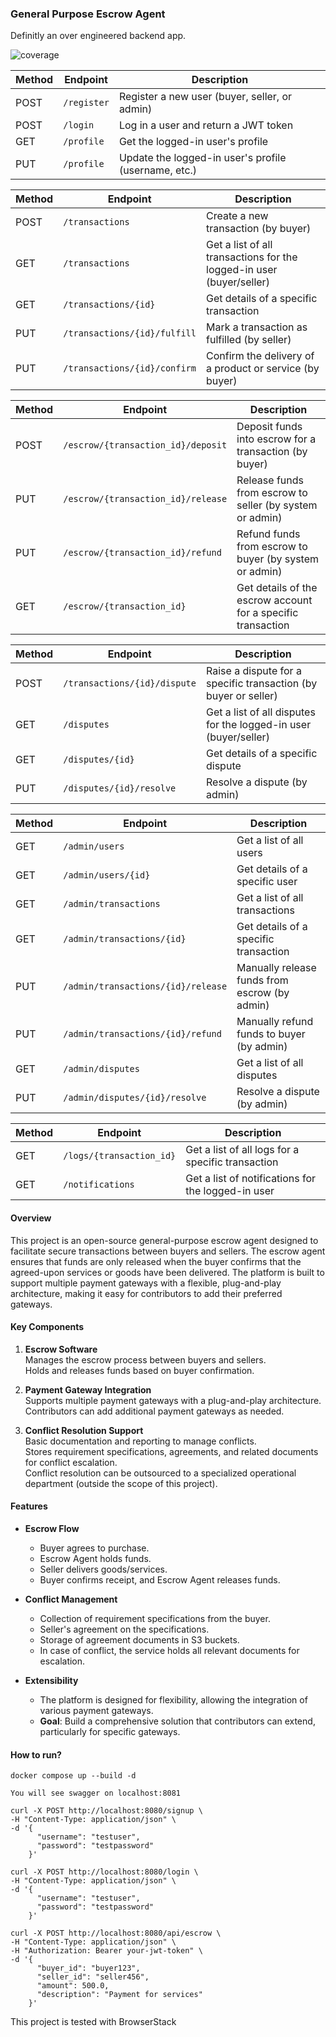 ### General Purpose Escrow Agent

Definitly an over engineered backend app.

![coverage](https://img.shields.io/badge/coverage-82.5%25-brightgreen)


| Method | Endpoint        | Description                                      |
|--------|-----------------|--------------------------------------------------|
| POST   | `/register`      | Register a new user (buyer, seller, or admin)    |
| POST   | `/login`         | Log in a user and return a JWT token             |
| GET    | `/profile`       | Get the logged-in user's profile                 |
| PUT    | `/profile`       | Update the logged-in user's profile (username, etc.)|




| Method | Endpoint                     | Description                                                       |
|--------|------------------------------|-------------------------------------------------------------------|
| POST   | `/transactions`               | Create a new transaction (by buyer)                               |
| GET    | `/transactions`               | Get a list of all transactions for the logged-in user (buyer/seller)|
| GET    | `/transactions/{id}`          | Get details of a specific transaction                             |
| PUT    | `/transactions/{id}/fulfill`  | Mark a transaction as fulfilled (by seller)                       |
| PUT    | `/transactions/{id}/confirm`  | Confirm the delivery of a product or service (by buyer)            |





| Method | Endpoint                        | Description                                                       |
|--------|----------------------------------|-------------------------------------------------------------------|
| POST   | `/escrow/{transaction_id}/deposit` | Deposit funds into escrow for a transaction (by buyer)            |
| PUT    | `/escrow/{transaction_id}/release` | Release funds from escrow to seller (by system or admin)          |
| PUT    | `/escrow/{transaction_id}/refund`  | Refund funds from escrow to buyer (by system or admin)            |
| GET    | `/escrow/{transaction_id}`         | Get details of the escrow account for a specific transaction       |




| Method | Endpoint                      | Description                                                      |
|--------|-------------------------------|------------------------------------------------------------------|
| POST   | `/transactions/{id}/dispute`   | Raise a dispute for a specific transaction (by buyer or seller)  |
| GET    | `/disputes`                    | Get a list of all disputes for the logged-in user (buyer/seller) |
| GET    | `/disputes/{id}`               | Get details of a specific dispute                                |
| PUT    | `/disputes/{id}/resolve`       | Resolve a dispute (by admin)                                     |



| Method | Endpoint                          | Description                                                     |
|--------|-----------------------------------|-----------------------------------------------------------------|
| GET    | `/admin/users`                    | Get a list of all users                                         |
| GET    | `/admin/users/{id}`               | Get details of a specific user                                  |
| GET    | `/admin/transactions`             | Get a list of all transactions                                  |
| GET    | `/admin/transactions/{id}`        | Get details of a specific transaction                           |
| PUT    | `/admin/transactions/{id}/release`| Manually release funds from escrow (by admin)                   |
| PUT    | `/admin/transactions/{id}/refund` | Manually refund funds to buyer (by admin)                       |
| GET    | `/admin/disputes`                 | Get a list of all disputes                                      |
| PUT    | `/admin/disputes/{id}/resolve`    | Resolve a dispute (by admin)                                    |


| Method | Endpoint                        | Description                                                     |
|--------|---------------------------------|-----------------------------------------------------------------|
| GET    | `/logs/{transaction_id}`         | Get a list of all logs for a specific transaction                |
| GET    | `/notifications`                | Get a list of notifications for the logged-in user               |


#### Overview
This project is an open-source general-purpose escrow agent designed to facilitate secure transactions between buyers and sellers. The escrow agent ensures that funds are only released when the buyer confirms that the agreed-upon services or goods have been delivered. The platform is built to support multiple payment gateways with a flexible, plug-and-play architecture, making it easy for contributors to add their preferred gateways.

#### Key Components
1. **Escrow Software**  
   Manages the escrow process between buyers and sellers.  
   Holds and releases funds based on buyer confirmation.

2. **Payment Gateway Integration**  
   Supports multiple payment gateways with a plug-and-play architecture.  
   Contributors can add additional payment gateways as needed.

3. **Conflict Resolution Support**  
   Basic documentation and reporting to manage conflicts.  
   Stores requirement specifications, agreements, and related documents for conflict escalation.  
   Conflict resolution can be outsourced to a specialized operational department (outside the scope of this project).

#### Features
- **Escrow Flow**
  - Buyer agrees to purchase.
  - Escrow Agent holds funds.
  - Seller delivers goods/services.
  - Buyer confirms receipt, and Escrow Agent releases funds.

- **Conflict Management**
  - Collection of requirement specifications from the buyer.
  - Seller's agreement on the specifications.
  - Storage of agreement documents in S3 buckets.
  - In case of conflict, the service holds all relevant documents for escalation.

- **Extensibility**
  - The platform is designed for flexibility, allowing the integration of various payment gateways.
  - **Goal**: Build a comprehensive solution that contributors can extend, particularly for specific gateways.

#### How to run?

```
docker compose up --build -d

You will see swagger on localhost:8081
```

```
curl -X POST http://localhost:8080/signup \
-H "Content-Type: application/json" \
-d '{
      "username": "testuser",
      "password": "testpassword"
    }'
```

```
curl -X POST http://localhost:8080/login \
-H "Content-Type: application/json" \
-d '{
      "username": "testuser",
      "password": "testpassword"
    }'

```

```
curl -X POST http://localhost:8080/api/escrow \
-H "Content-Type: application/json" \
-H "Authorization: Bearer your-jwt-token" \
-d '{
      "buyer_id": "buyer123",
      "seller_id": "seller456",
      "amount": 500.0,
      "description": "Payment for services"
    }'
```

This project is tested with BrowserStack 
